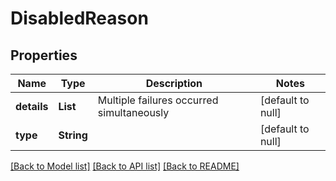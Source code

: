 # DisabledReason
## Properties

| Name | Type | Description | Notes |
|------------ | ------------- | ------------- | -------------|
| **details** | **List** | Multiple failures occurred simultaneously | [default to null] |
| **type** | **String** |  | [default to null] |

[[Back to Model list]](../README.md#documentation-for-models) [[Back to API list]](../README.md#documentation-for-api-endpoints) [[Back to README]](../README.md)

